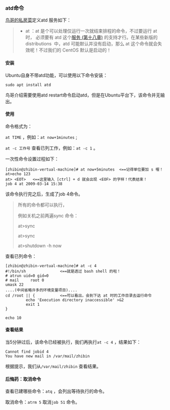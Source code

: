 ### atd命令

[鸟哥的私房菜](http://cn.linux.vbird.org/linux_basic/0430cron_1.php)定义atd 服务如下：

>- at ：at 是个可以处理仅运行一次就结束排程的命令，不过要运行 at 时，
>  ​		必须要有 atd 这个[服务 (第十八章)](http://cn.linux.vbird.org/linux_basic/0560daemons.php) 的支持才行。在某些新版的 distributions 
>  ​		中，atd 可能默认并没有启动，那么 at 这个命令就会失效呢！不过我们的 CentOS 默认是启动的！

#### 安装

Ubuntu自身不带atd功能，可以使用以下命令安装：

```
sudo apt install atd
```

鸟哥介绍需要使用atd restart命令启动atd，但是在Ubuntu平台下，该命令并无输出。

#### 使用

命令格式为：

`at TIME` ，例如：`at now+1minutes` ; 

`at -c 工作号` 查看已列工作，例如：`at -c 1` 。

一次性命令设置过程如下：

```
[zhibin@zhibin-vertual-machine]# at now+5minutes  <==记得单位要加 s 喔！
at>echo 123
at> <EOT>   <==这里输入 [ctrl] + d 就会出现 <EOF> 的字样！代表结束！
job 4 at 2009-03-14 15:38
```

该命令执行完之后，生成了job 4命令。

> 所有的命令都可以执行，
>
> 例如关机之前两遍sync 命令：
>
> at>sync
>
> at>sync
>
> at>shutdown -h now

查看已列命令：

```
[zhibin@zhibin-vertual-machine]# at -c 4
#!/bin/sh               <==就是透过 bash shell 的啦！
# atrun uid=0 gid=0
# mail     root 0
umask 22
....(中间省略许多的环境变量项目)....
cd /root || {           <==可以看出，会到下达 at 时的工作目录去运行命令
         echo 'Execution directory inaccessible' >&2
         exit 1
}

echo 10
```

#### 查看结果

当5分钟过后，该命令已经被执行，我们再执行`at -c 4` ，结果如下：

```
Cannot find jobid 4
You have new mail in /var/mail/zhibin
```

根据提示，我们从`/var/mail/zhibin` 查看结果。

#### 后悔药：取消命令

查看已建哪些命令：`atq` ，会列出等待执行的命令。

取消命令：`atrm 5` 取消`job 51` 命令。